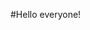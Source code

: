 #Hello everyone!
<!--
I am alxd3x, but for full name purposes I am Alex DePaul. Here is a little about me.

➊ I'm a recent graduate with a degree in communications.
➋ I am a fan of education and continuing to learn throughout life. I'm currently learning API documentation, particularly using the pattern of REST.
➌ I'm in search of projects where I can help create documentation and increase my experience. I'm certainly open to suggestions and feedback about my work.
➍ As for languages, XML, HTML, and CSS are my strong suits, but I can code in JSON as well and I'm familiar with Python.
➎ If you have any questions, ask me and I will try to answer them!

-->
